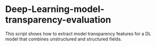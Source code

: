 # Deep-Learning-model-transparency-evaluation
This script shows how to extract model transparency features for a DL model that combines unstructured and structured fields.
